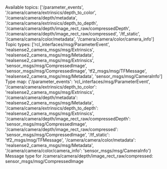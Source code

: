 Available topics: ['/parameter_events', '/camera/camera/extrinsics/depth_to_color', '/camera/camera/depth/metadata', '/camera/camera/extrinsics/depth_to_depth', '/camera/camera/depth/image_rect_raw/compressedDepth', '/camera/camera/depth/image_rect_raw/compressed', '/tf_static', '/camera/camera/color/metadata', '/camera/camera/color/camera_info']
Topic types: ['rcl_interfaces/msg/ParameterEvent', 'realsense2_camera_msgs/msg/Extrinsics', 'realsense2_camera_msgs/msg/Metadata', 'realsense2_camera_msgs/msg/Extrinsics', 'sensor_msgs/msg/CompressedImage', 'sensor_msgs/msg/CompressedImage', 'tf2_msgs/msg/TFMessage', 'realsense2_camera_msgs/msg/Metadata', 'sensor_msgs/msg/CameraInfo']
Type map: {'/parameter_events': 'rcl_interfaces/msg/ParameterEvent', '/camera/camera/extrinsics/depth_to_color': 'realsense2_camera_msgs/msg/Extrinsics', '/camera/camera/depth/metadata': 'realsense2_camera_msgs/msg/Metadata', '/camera/camera/extrinsics/depth_to_depth': 'realsense2_camera_msgs/msg/Extrinsics', '/camera/camera/depth/image_rect_raw/compressedDepth': 'sensor_msgs/msg/CompressedImage', '/camera/camera/depth/image_rect_raw/compressed': 'sensor_msgs/msg/CompressedImage', '/tf_static': 'tf2_msgs/msg/TFMessage', '/camera/camera/color/metadata': 'realsense2_camera_msgs/msg/Metadata', '/camera/camera/color/camera_info': 'sensor_msgs/msg/CameraInfo'}
Message type for /camera/camera/depth/image_rect_raw/compressed: sensor_msgs/msg/CompressedImage